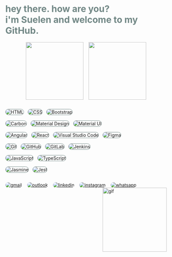 <!-- INTRODUÇÃO -->
<h1 style="color: #718785;">
  hey there. how are you? <br>
  i'm Suelen and welcome to my GitHub.
</h1> 

<!-- GITHUB STATUS -->
<div align="center"> 
  <a href="https://github.com/suenoctisay">
  <div style="display: flex; justify-content: center;">
    <div>
      <img height="180em" src="https://github-readme-stats.vercel.app/api?username=suenoctisay&show_icons=true&theme=vue-dark&include_all_commits=true&count_private=true"/>
    </div>
    <div style="padding: 8px;"> </div>
    <div>
      <img height="180em" src="https://github-readme-stats.vercel.app/api/top-langs/?username=suenoctisay&layout=compact&langs_count=7&theme=vue-dark"/>
    </div>
  </div>
  </a>
</div>

## <!-- LINHA -->

<!-- HARD SKILLS -->
<div>
  <div> <!-- FRONT -->
    <img style="margin-right: 8px; border: 1px solid #718785; border-radius: 15px;" 
      alt="HTML" 
      src="https://img.shields.io/badge/HTML 5-07221f?style=for-the-badge&logo=html5&logoColor=white"
    />
    <img style="margin-right: 8px; border: 1px solid #718785; border-radius: 15px;" 
      alt="CSS" 
      src="https://img.shields.io/badge/CSS 3-07221f?style=for-the-badge&logo=css3&logoColor=white"
    />
    <img style="margin-right: 8px; border: 1px solid #718785; border-radius: 15px;" 
      alt="Bootstrap" 
      src="https://img.shields.io/badge/Bootstrap-07221f?style=for-the-badge&logo=bootstrap&logoColor=white"
    />
  </div>
    <br/>
  <div>
    <img style="margin-right: 8px; border: 1px solid #718785; border-radius: 15px;" 
      alt="Carbon" 
      src="https://img.shields.io/badge/Carbon-07221f?style=for-the-badge&logo=carbon&logoColor=white"
    />
    <img style="margin-right: 8px; border: 1px solid #718785; border-radius: 15px;" 
      alt="Material Design" 
      src="https://img.shields.io/badge/material%20design-07221f?style=for-the-badge&logo=material%20design&logoColor=white"
    />
    <img style="margin-right: 8px; border: 1px solid #718785; border-radius: 15px;" 
      alt="Material UI" 
      src="https://img.shields.io/badge/Material%20UI-07221f?style=for-the-badge&logo=mui&logoColor=white"
    />
  </div>
    <br/>
  <div>
    <img style="margin-right: 8px; border: 1px solid #718785; border-radius: 15px;" 
      alt="Angular" 
      src="https://img.shields.io/badge/Angular-07221f?style=for-the-badge&logo=angular&logoColor=white"
    />
    <img style="margin-right: 8px; border: 1px solid #718785; border-radius: 15px;" 
      alt="React" 
      src="https://img.shields.io/badge/React-07221f?style=for-the-badge&logo=react&logoColor=white"
    />
    <img style="margin-right: 8px; border: 1px solid #718785; border-radius: 15px;" 
      alt="Visual Studio Code" 
      src="https://img.shields.io/badge/VSCode-07221f?style=for-the-badge&logo=visual%20studio%20code&logoColor=white"
    />
    <img style="margin-right: 8px; border: 1px solid #718785; border-radius: 15px;" 
      alt="Figma" 
      src="https://img.shields.io/badge/Figma-07221f?style=for-the-badge&logo=figma&logoColor=white"
    />
    
  </div>
    <br/>
  <div> <!-- GIT -->
    <img style="margin-right: 8px; border: 1px solid #718785; border-radius: 15px;" 
      alt="Git" 
      src="https://img.shields.io/badge/GIT-07221f?style=for-the-badge&logo=git&logoColor=white"
    />
    <img style="margin-right: 8px; border: 1px solid #718785; border-radius: 15px;" 
      alt="GitHub" 
      src="https://img.shields.io/badge/GitHub-07221f?style=for-the-badge&logo=github&logoColor=white"
    />
    <img style="margin-right: 8px; border: 1px solid #718785; border-radius: 15px;" 
      alt="GitLab" 
      src="https://img.shields.io/badge/GitLab-07221f?style=for-the-badge&logo=gitlab&logoColor=white"
    />
    <img style="margin-right: 8px; border: 1px solid #718785; border-radius: 15px;" 
      alt="Jenkins" 
      src="https://img.shields.io/badge/Jenkins-07221f?style=for-the-badge&logo=jenkins&logoColor=white"
    />
  </div>
    <br/>
  <div> <!-- LINGUAGENS -->
    <img style="margin-right: 8px; border: 1px solid #718785; border-radius: 15px;" 
      alt="JavaScript" 
      src="https://img.shields.io/badge/JavaScript-07221f?style=for-the-badge&logo=javascript&logoColor=white"
    />
    <img style="margin-right: 8px; border: 1px solid #718785; border-radius: 15px;" 
      alt="TypeScript" 
      src="https://img.shields.io/badge/TypeScript-07221f?style=for-the-badge&logo=typescript&logoColor=white"
    />
  </div>
    <br/>
  <div> <!-- TESTES -->
    <img style="margin-right: 8px; border: 1px solid #718785; border-radius: 15px;" 
      alt="Jasmine" 
      src="https://img.shields.io/badge/Jasmine-07221f?style=for-the-badge&logo=Jasmine&logoColor=white"
      />
    <img style="margin-right: 8px; border: 1px solid #718785; border-radius: 15px;" 
      alt="Jest"
      src="https://img.shields.io/badge/Jest-07221f?style=for-the-badge&logo=jest&logoColor=white"
    />
  </div>
</div>

##

<!-- CONTACT INFO -->
<div style="display: flex;"> 
  <a href="mailto:suee.santos15@gmail.com" target="_blank" style="margin-right: 8px;">
    <img style="margin-right: 8px; border-radius: 15px;" alt="gmail" src="https://img.shields.io/badge/Gmail-D14836?style=for-the-badge&logo=gmail&logoColor=white">
  </a>
  
  <a href="mailto:suelen_santos2002@outlook.com"  target="_blank" style="margin-right: 8px;">
    <img style="margin-right: 8px; border-radius: 15px;"  alt="outlook" src="https://img.shields.io/badge/Microsoft_Outlook-0078D4?style=for-the-badge&logo=microsoft-outlook&logoColor=white">
  </a>
  
  <a href="https://www.linkedin.com/in/suenoctisay/" target="_blank" style="margin-right: 8px;">
    <img style="margin-right: 8px; border-radius: 15px;" alt="linkedin" src="https://img.shields.io/badge/LinkedIn-0077B5?style=for-the-badge&logo=linkedin&logoColor=white">
  </a>

  <a href="https://www.instagram.com/suenoctisay/" target="_blank" style="margin-right: 8px;">
    <img style="margin-right: 8px; border-radius: 15px;" alt="instagram" src="https://img.shields.io/badge/Instagram-E4405F?style=for-the-badge&logo=instagram&logoColor=white">
  </a>

  <a href="https://api.whatsapp.com/send?phone=19982310114&text=Olá,%20vi%20seu%20perfil%20no%20GitHub%20e%20gostaria%20de%20conversar%20sobe%20seu%20portifólio."  target="_blank">
    <img style="margin-right: 8px; border-radius: 15px;" alt="whatsapp" src="https://img.shields.io/badge/WhatsApp-25D366?style=for-the-badge&logo=whatsapp&logoColor=white">
  </a>
</div>

<div>
  <img align="right" alt="gif" height="200" src="https://media.giphy.com/media/v1.Y2lkPTc5MGI3NjExOGZhODQ1OTFhYTdjZmY1MDU2ZTYxYmY0ZGRkYjM5ZGIzMjlmYzE4NiZjdD1n/2wGXK84nfEtR1JHe1H/giphy.gif">
</div>

